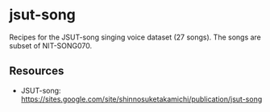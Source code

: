 # jsut-song

Recipes for the JSUT-song singing voice dataset (27 songs). The songs are subset of NIT-SONG070.

## Resources

- JSUT-song: https://sites.google.com/site/shinnosuketakamichi/publication/jsut-song